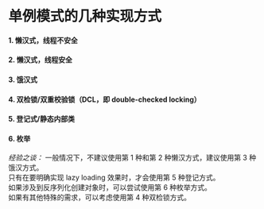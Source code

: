 # 单例模式的几种实现方式
#### 1. 懒汉式，线程不安全
#### 2. 懒汉式，线程安全
#### 3. 饿汉式
#### 4. 双检锁/双重校验锁（DCL，即 double-checked locking）
#### 5. 登记式/静态内部类
#### 6. 枚举

*经验之谈：* 一般情况下，不建议使用第 1 种和第 2 种懒汉方式，建议使用第 3 种饿汉方式。  
只有在要明确实现 lazy loading 效果时，才会使用第 5 种登记方式。  
如果涉及到反序列化创建对象时，可以尝试使用第 6 种枚举方式。  
如果有其他特殊的需求，可以考虑使用第 4 种双检锁方式。